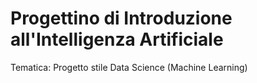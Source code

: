 # Progettino di Introduzione all'Intelligenza Artificiale
Tematica: Progetto stile Data Science (Machine Learning)
